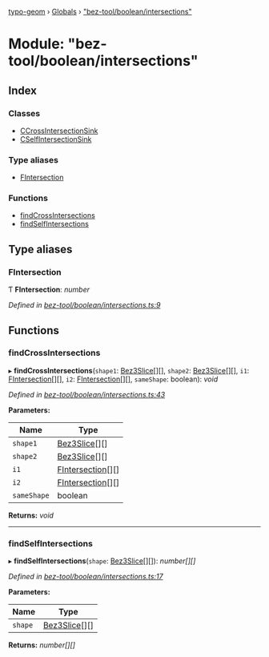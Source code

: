 [typo-geom](../README.md) › [Globals](../globals.md) › ["bez-tool/boolean/intersections"](_bez_tool_boolean_intersections_.md)

# Module: "bez-tool/boolean/intersections"

## Index

### Classes

* [CCrossIntersectionSink](../classes/_bez_tool_boolean_intersections_.ccrossintersectionsink.md)
* [CSelfIntersectionSink](../classes/_bez_tool_boolean_intersections_.cselfintersectionsink.md)

### Type aliases

* [FIntersection](_bez_tool_boolean_intersections_.md#fintersection)

### Functions

* [findCrossIntersections](_bez_tool_boolean_intersections_.md#findcrossintersections)
* [findSelfIntersections](_bez_tool_boolean_intersections_.md#findselfintersections)

## Type aliases

###  FIntersection

Ƭ **FIntersection**: *number*

*Defined in [bez-tool/boolean/intersections.ts:9](https://github.com/be5invis/typo-geom/blob/5527277/src/bez-tool/boolean/intersections.ts#L9)*

## Functions

###  findCrossIntersections

▸ **findCrossIntersections**(`shape1`: [Bez3Slice](../classes/_bez_tool_shared_slice_arc_.bez3slice.md)[][], `shape2`: [Bez3Slice](../classes/_bez_tool_shared_slice_arc_.bez3slice.md)[][], `i1`: [FIntersection](_bez_tool_boolean_intersections_.md#fintersection)[][], `i2`: [FIntersection](_bez_tool_boolean_intersections_.md#fintersection)[][], `sameShape`: boolean): *void*

*Defined in [bez-tool/boolean/intersections.ts:43](https://github.com/be5invis/typo-geom/blob/5527277/src/bez-tool/boolean/intersections.ts#L43)*

**Parameters:**

Name | Type |
------ | ------ |
`shape1` | [Bez3Slice](../classes/_bez_tool_shared_slice_arc_.bez3slice.md)[][] |
`shape2` | [Bez3Slice](../classes/_bez_tool_shared_slice_arc_.bez3slice.md)[][] |
`i1` | [FIntersection](_bez_tool_boolean_intersections_.md#fintersection)[][] |
`i2` | [FIntersection](_bez_tool_boolean_intersections_.md#fintersection)[][] |
`sameShape` | boolean |

**Returns:** *void*

___

###  findSelfIntersections

▸ **findSelfIntersections**(`shape`: [Bez3Slice](../classes/_bez_tool_shared_slice_arc_.bez3slice.md)[][]): *number[][]*

*Defined in [bez-tool/boolean/intersections.ts:17](https://github.com/be5invis/typo-geom/blob/5527277/src/bez-tool/boolean/intersections.ts#L17)*

**Parameters:**

Name | Type |
------ | ------ |
`shape` | [Bez3Slice](../classes/_bez_tool_shared_slice_arc_.bez3slice.md)[][] |

**Returns:** *number[][]*
